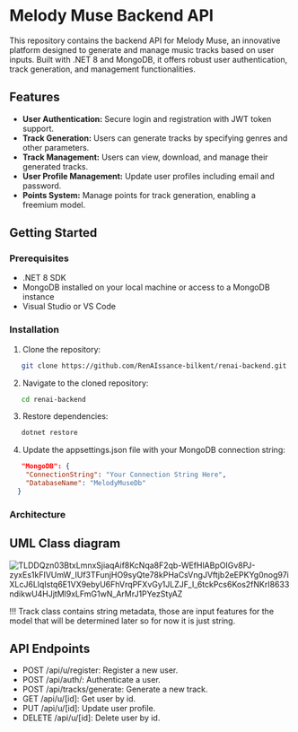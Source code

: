 # Melody Muse Backend API

This repository contains the backend API for Melody Muse, an innovative platform designed to generate and manage music tracks based on user inputs. Built with .NET 8 and MongoDB, it offers robust user authentication, track generation, and management functionalities.

## Features

- **User Authentication:** Secure login and registration with JWT token support.
- **Track Generation:** Users can generate tracks by specifying genres and other parameters.
- **Track Management:** Users can view, download, and manage their generated tracks.
- **User Profile Management:** Update user profiles including email and password.
- **Points System:** Manage points for track generation, enabling a freemium model.

## Getting Started

### Prerequisites

- .NET 8 SDK
- MongoDB installed on your local machine or access to a MongoDB instance
- Visual Studio or VS Code

### Installation

1. Clone the repository:

```bash
   git clone https://github.com/RenAIssance-bilkent/renai-backend.git
```
2. Navigate to the cloned repository:
```bash
   cd renai-backend
```
3. Restore dependencies:
```bash
   dotnet restore
```
4. Update the appsettings.json file with your MongoDB connection string:
```json
   "MongoDB": {
    "ConnectionString": "Your Connection String Here",
    "DatabaseName": "MelodyMuseDb"
  }
```

### Architecture
## UML Class diagram
![TLDDQzn03BtxLmnxSjiaqAif8KcNqa8F2qb-WEfHlABpOIGv8PJ-zyxEs1kFIVUmW_IUf3TFunjHO9syQte78kPHaCsVngJVftjb2eEPKYg0nog97iXLcJ6LlqIstq6E1VX9ebyU6FhVrqPFXvGy1JLZJF_I_6tckPcs6Kos2fNKrI8633ndikwU4HJjtMl9xLFmG1wN_ArMrJ1PYezStyAZ](https://github.com/RenAIssance-bilkent/renai-backend/assets/33938205/7783e849-92e7-40e4-b731-d0c79fc31bb7)

!!! Track class contains string metadata, those are input features for the model that will be determined later so for now it is just string.
## API Endpoints
* POST /api/u/register: Register a new user.
* POST /api/auth/: Authenticate a user.
* POST /api/tracks/generate: Generate a new track.
* GET /api/u/[id]: Get user by id.
* PUT /api/u/[id]: Update user profile.
* DELETE /api/u/[id]: Delete user by id.
